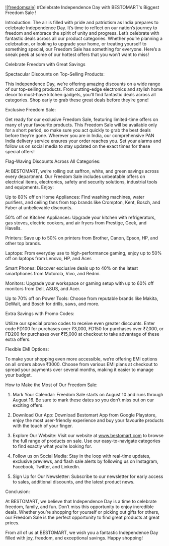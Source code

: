 [![freedomsale]](https://github.com/kavyashree6939/Bestomart-Blogger/blob/main/20240812_1130_Freedom_Sale.jpg)
#Celebrate Independence Day with BESTOMART's Biggest Freedom  Sale !

Introduction:
The air is filled with pride and patriotism as India prepares to celebrate Independence Day. It’s time to reflect on our nation’s journey to freedom and embrace the spirit of unity and progress. Let’s celebrate with fantastic deals across all our product categories. Whether  you’re planning a celebration, or looking to upgrade your home, or treating yourself to something special, our Freedom Sale has something for everyone. Here’s a sneak peek at some of our hottest offers that you won’t want to miss!

Celebrate Freedom with Great Savings

Spectacular Discounts on Top-Selling Products:

This Independence Day, we’re offering amazing discounts on a wide range of our top-selling products. From cutting-edge electronics and stylish home decor to must-have kitchen gadgets, you’ll find fantastic deals across all categories. Shop early to grab these great deals before they’re gone!

Exclusive Freedom Sale:

Get ready for our exclusive Freedom Sale, featuring limited-time offers on many of your favourite products. This Freedom Sale will be available only for a short period, so make sure you act quickly to grab the best deals before they’re gone. Wherever you are in India, our comprehensive PAN India delivery service ensures your order reaches you. Set your alarms and follow us on social media to stay updated on the exact times for these special offers!

Flag-Waving Discounts Across All Categories:

At BESTOMART, we’re rolling out saffron, white, and green savings across every department. Our Freedom Sale includes unbeatable offers on electrical items, electronics, safety and security solutions, industrial tools and equipments. Enjoy:

Up to 80% off on Home Appliances: Find washing machines, water purifiers, and ceiling fans from top brands like Crompton, Kent, Bosch, and Faber at unbelievable discounts.

50% off on Kitchen Appliances: Upgrade your kitchen with refrigerators, gas stoves, electric cookers, and air fryers from Prestige, Geek, and Havells.

Printers: Save up to 50% on printers from Brother, Canon, Epson, HP, and other top brands.

Laptops: From everyday use to high-performance gaming, enjoy up to 50% off on laptops from Lenovo, HP, and Acer.

Smart Phones: Discover exclusive deals up to 40% on the latest smartphones from Motorola, Vivo, and Redmi.

Monitors: Upgrade your workspace or gaming setup with up to 60% off monitors from Dell, ASUS, and Acer.

Up to 70% off on Power Tools: Choose from reputable brands like Makita, DeWalt, and Bosch for drills, saws, and more.


Extra Savings with Promo Codes:

Utilize our special promo codes to receive even greater discounts. Enter code FD100 for purchases over ₹3,000, FD150 for purchases over ₹7,000, or FD200 for purchases over ₹15,000 at checkout to take advantage of these extra offers.

Flexible EMI Options:

To make your shopping even more accessible, we’re offering EMI options on all orders above ₹3000. Choose from various EMI plans at checkout to spread your payments over several months, making it easier to manage your budget.

How to Make the Most of Our Freedom Sale:

1. Mark Your Calendar: Freedom Sale starts on August 10 and runs through August 16. Be sure to mark these dates so you don’t miss out on our exciting offers.

2. Download Our App: Download Bestomart App from Google Playstore, enjoy the most user-friendly experience and buy your favourite products with the touch of your finger.

3. Explore Our Website: Visit our website at www.bestomart.com to browse the full range of products on sale. Use our easy-to-navigate categories to find exactly what you’re looking for.

4. Follow us on Social Media: Stay in the loop with real-time updates, exclusive previews, and flash sale alerts by following us on Instagram, Facebook, Twitter, and LinkedIn.

5. Sign Up for Our Newsletter: Subscribe to our newsletter for early access to sales, additional discounts, and the latest product news.


Conclusion:

At BESTOMART, we believe that Independence Day is a time to celebrate freedom, family, and fun. Don’t miss this opportunity to enjoy incredible deals. Whether you’re shopping for yourself or picking out gifts for others, our Freedom Sale is the perfect opportunity to find great products at great prices.

From all of us at BESTOMART, we wish you a fantastic Independence Day filled with joy, freedom, and exceptional savings. Happy shopping!
